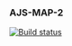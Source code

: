 ### AJS-MAP-2

[![Build status](https://ci.appveyor.com/api/projects/status/7grp0k6e3fy8n3yc?svg=true)](https://ci.appveyor.com/project/theart84/ajs-map-2)